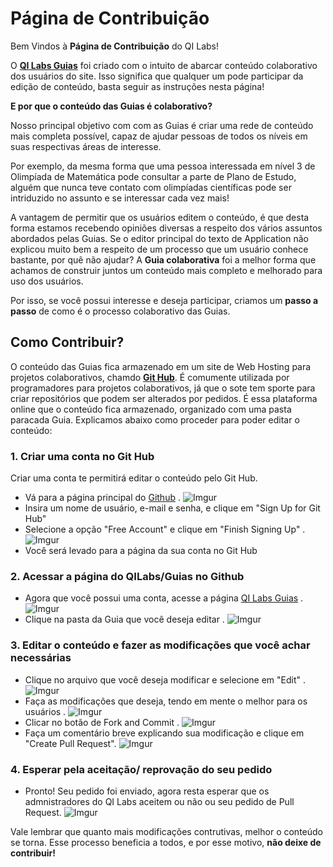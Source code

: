 # Página de Contribuição

Bem Vindos à **Página de Contribuição** do QI Labs!

O [**QI Labs Guias**](http://www.qilabs.org/guias) foi criado com o intuito de abarcar conteúdo colaborativo dos usuários do site. Isso significa que qualquer um pode participar da edição de conteúdo, basta seguir as instruções nesta página!

**E por que o conteúdo das Guias é colaborativo?**

Nosso principal objetivo com com as Guias é criar uma rede de conteúdo mais completa possível, capaz de ajudar pessoas de todos os níveis em suas respectivas áreas de interesse. 

Por exemplo, da mesma forma que uma pessoa interessada em nível 3 de Olimpíada de Matemática pode consultar a parte de Plano de Estudo, alguém que nunca teve contato com olimpíadas científicas pode ser intriduzido no assunto e se interessar cada vez mais!

A vantagem de permitir que os usuários editem o conteúdo, é que desta forma estamos recebendo opiniões diversas a respeito dos vários assuntos abordados pelas Guias. Se o editor principal do texto de Application não explicou muito bem a respeito de um processo que um usuário conhece bastante, por quê não ajudar? A **Guia colaborativa** foi a melhor forma que achamos de construir juntos um conteúdo mais completo e melhorado para uso dos usuários.

Por isso, se você possui interesse e deseja participar, criamos um **passo a passo** de como é o processo colaborativo das Guias.

## Como Contribuir?

O conteúdo das Guias fica armazenado em um site de Web Hosting para projetos colaborativos, chamdo [**Git Hub**](github.com). É comumente utilizada por programadores para projetos colaborativos, já que o sote tem sporte para criar repositórios que podem ser alterados por pedidos. É essa plataforma online que o conteúdo fica armazenado, organizado com uma pasta paracada Guia. Explicamos abaixo como proceder para poder editar o conteúdo:

### 1. Criar uma conta no Git Hub

Criar uma conta te permitirá editar o conteúdo pelo Git Hub.

- Vá para a página principal do [Github](https://github.com/) . ![Imgur](http://i.imgur.com/5jCZXh9.png?1)
- Insira um nome de usuário, e-mail e senha, e clique em "Sign Up for Git Hub"
- Selecione a opção "Free Account" e clique em "Finish Signing Up" . ![Imgur](http://i.imgur.com/iU8wChI.png)
- Você será levado para a página da sua conta no Git Hub

### 2. Acessar a página do QILabs/Guias no Github

- Agora que você possui uma conta, acesse a página [QI Labs Guias](https://github.com/QI-Labs/guias) .  ![Imgur](http://i.imgur.com/h1Vu1zr.png)
- Clique na pasta da Guia que você deseja editar . ![Imgur](http://i.imgur.com/FqZhEZs.png)

### 3. Editar o conteúdo e fazer as modificações que você achar necessárias

- Clique no arquivo que você deseja modificar e selecione em "Edit" . ![Imgur](http://i.imgur.com/VlAKq8V.png)
- Faça as modificações que deseja, tendo em mente o melhor para os usuários . ![Imgur](http://i.imgur.com/YdLFV7d.png)
- Clicar no botão de Fork and Commit . ![Imgur](http://i.imgur.com/1NdBe5B.png)
- Faça um comentário breve explicando sua modificação e clique em "Create Pull Request". ![Imgur](http://i.imgur.com/jTRkkk5.png)

### 4. Esperar pela aceitação/ reprovação do seu pedido

- Pronto! Seu pedido foi enviado, agora resta esperar que os admnistradores do QI Labs aceitem ou não ou seu pedido de Pull Request. ![Imgur](http://i.imgur.com/w1T1Io7.png)

Vale lembrar que quanto mais modificações contrutivas, melhor o conteúdo se torna. Esse processo beneficia a todos, e por esse motivo, **não deixe de contribuir!**
